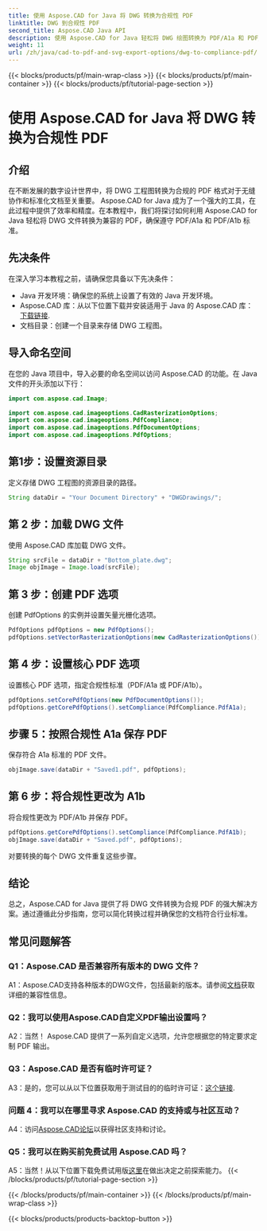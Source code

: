 ```yaml
---
title: 使用 Aspose.CAD for Java 将 DWG 转换为合规性 PDF
linktitle: DWG 到合规性 PDF
second_title: Aspose.CAD Java API
description: 使用 Aspose.CAD for Java 轻松将 DWG 绘图转换为 PDF/A1a 和 PDF/A1b 兼容文件。精确轻松地简化您的工作流程。
weight: 11
url: /zh/java/cad-to-pdf-and-svg-export-options/dwg-to-compliance-pdf/
---
```


{{< blocks/products/pf/main-wrap-class >}}
{{< blocks/products/pf/main-container >}}
{{< blocks/products/pf/tutorial-page-section >}}

# 使用 Aspose.CAD for Java 将 DWG 转换为合规性 PDF

## 介绍

在不断发展的数字设计世界中，将 DWG 工程图转换为合规的 PDF 格式对于无缝协作和标准化文档至关重要。 Aspose.CAD for Java 成为了一个强大的工具，在此过程中提供了效率和精度。在本教程中，我们将探讨如何利用 Aspose.CAD for Java 轻松将 DWG 文件转换为兼容的 PDF，确保遵守 PDF/A1a 和 PDF/A1b 标准。

## 先决条件

在深入学习本教程之前，请确保您具备以下先决条件：

- Java 开发环境：确保您的系统上设置了有效的 Java 开发环境。
-  Aspose.CAD 库：从以下位置下载并安装适用于 Java 的 Aspose.CAD 库：[下载链接](https://releases.aspose.com/cad/java/).
- 文档目录：创建一个目录来存储 DWG 工程图。

## 导入命名空间

在您的 Java 项目中，导入必要的命名空间以访问 Aspose.CAD 的功能。在 Java 文件的开头添加以下行：

```java
import com.aspose.cad.Image;

import com.aspose.cad.imageoptions.CadRasterizationOptions;
import com.aspose.cad.imageoptions.PdfCompliance;
import com.aspose.cad.imageoptions.PdfDocumentOptions;
import com.aspose.cad.imageoptions.PdfOptions;
```

## 第1步：设置资源目录

定义存储 DWG 工程图的资源目录的路径。

```java
String dataDir = "Your Document Directory" + "DWGDrawings/";
```

## 第 2 步：加载 DWG 文件

使用 Aspose.CAD 库加载 DWG 文件。

```java
String srcFile = dataDir + "Bottom_plate.dwg";
Image objImage = Image.load(srcFile);
```

## 第 3 步：创建 PDF 选项

创建 PdfOptions 的实例并设置矢量光栅化选项。

```java
PdfOptions pdfOptions = new PdfOptions();
pdfOptions.setVectorRasterizationOptions(new CadRasterizationOptions());
```

## 第 4 步：设置核心 PDF 选项

设置核心 PDF 选项，指定合规性标准（PDF/A1a 或 PDF/A1b）。

```java
pdfOptions.setCorePdfOptions(new PdfDocumentOptions());
pdfOptions.getCorePdfOptions().setCompliance(PdfCompliance.PdfA1a);
```

## 步骤 5：按照合规性 A1a 保存 PDF

保存符合 A1a 标准的 PDF 文件。

```java
objImage.save(dataDir + "Saved1.pdf", pdfOptions);
```

## 第 6 步：将合规性更改为 A1b

将合规性更改为 PDF/A1b 并保存 PDF。

```java
pdfOptions.getCorePdfOptions().setCompliance(PdfCompliance.PdfA1b);
objImage.save(dataDir + "Saved.pdf", pdfOptions);
```

对要转换的每个 DWG 文件重复这些步骤。

## 结论

总之，Aspose.CAD for Java 提供了将 DWG 文件转换为合规 PDF 的强大解决方案。通过遵循此分步指南，您可以简化转换过程并确保您的文档符合行业标准。

## 常见问题解答

### Q1：Aspose.CAD 是否兼容所有版本的 DWG 文件？

 A1：Aspose.CAD支持各种版本的DWG文件，包括最新的版本。请参阅[文档](https://reference.aspose.com/cad/java/)获取详细的兼容性信息。

### Q2：我可以使用Aspose.CAD自定义PDF输出设置吗？

A2：当然！ Aspose.CAD 提供了一系列自定义选项，允许您根据您的特定要求定制 PDF 输出。

### Q3：Aspose.CAD 是否有临时许可证？

 A3：是的，您可以从以下位置获取用于测试目的的临时许可证：[这个链接](https://purchase.aspose.com/temporary-license/).

### 问题 4：我可以在哪里寻求 Aspose.CAD 的支持或与社区互动？

 A4：访问[Aspose.CAD论坛](https://forum.aspose.com/c/cad/19)以获得社区支持和讨论。

### Q5：我可以在购买前免费试用 Aspose.CAD 吗？

 A5：当然！从以下位置下载免费试用版[这里](https://releases.aspose.com/)在做出决定之前探索能力。
{{< /blocks/products/pf/tutorial-page-section >}}

{{< /blocks/products/pf/main-container >}}
{{< /blocks/products/pf/main-wrap-class >}}

{{< blocks/products/products-backtop-button >}}
